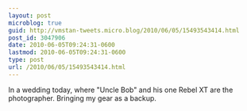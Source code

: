 ```yaml
---
layout: post
microblog: true
guid: http://vmstan-tweets.micro.blog/2010/06/05/15493543414.html
post_id: 3047906
date: 2010-06-05T09:24:31-0600
lastmod: 2010-06-05T09:24:31-0600
type: post
url: /2010/06/05/15493543414.html
---
```

In a wedding today, where "Uncle Bob" and his one Rebel XT are the photographer. Bringing my gear as a backup.
